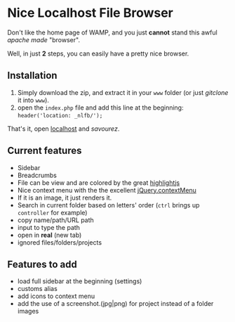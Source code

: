 # Nice Localhost File Browser

Don't like the home page of WAMP, and you just **cannot** stand this awful *apache made* "browser".

Well, in just **2** steps, you can easily have a pretty nice browser.

## Installation

1. Simply download the zip, and extract it in your `www` folder (or just *gitclone* it into `www`).
2. open the `index.php` file and add this line at the beginning: `header('location: _nlfb/');`

That's it, open [localhost](http://localhost) and *savourez*.

## Current features

- Sidebar
- Breadcrumbs
- File can be view and are colored by the great [highlightjs](https://highlightjs.org/)
- Nice context menu with the the excellent [jQuery.contextMenu](https://swisnl.github.io/jQuery-contextMenu/)
- If it is an image, it just renders it.
- Search in current folder based on letters' order (`ctrl` brings up `controller` for example)
- copy name/path/URL path
- input to type the path
- open in **real** (new tab)
- ignored files/folders/projects

## Features to add

- load full sidebar at the beginning (settings)
- customs alias
- add icons to context menu
- add the use of a screenshot.(jpg|png) for project instead of a folder images

